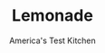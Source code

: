 ---
layout: ../../layouts/MarkdownPostLayout.astro
title: Lemonade
author: America's Test Kitchen
pubDate: 2023-03-15
description: "Homemade lemonade is refreshing, invigorating, and much better than store-bought. It’s also easier to make than you might think."
image_url: https://res.cloudinary.com/hksqkdlah/image/upload/ar_1:1,c_fill,dpr_2.0,f_auto,fl_lossy.progressive.strip_profile,g_faces:auto,q_auto:low,w_344/31077_sfs-easy-lemonade-master-5
tags: ["Fruit","Cookbook Collection"]
calories: 1214
protein: 
carbohydrates: 39
fats: 
fiber: 
ingredients: ["1 1/2 cups, sugar","2 , lemons, sliced thin, seeds and ends discarded, plus 2 cups juice (12 lemons)","7 cups, cold water"]
serves: 8
time: "10 minutes, plus 1 hour chilling"
instructions: ["Using potato masher, mash sugar and half of lemon slices in large bowl until sugar is completely wet, about 1 minute.","Add water and lemon juice and whisk until sugar is completely dissolved, about 1 minute. Strain mixture through fine-mesh strainer set over large bowl or pitcher, pressing on solids to extract as much juice as possible. Discard solids.","Add remaining lemon slices to strained lemonade and chill for at least 1 hour. Serve."]
nutrition: ["32 mg Potassium","3 mg Phosphorus","12 mg Calcium","3 mg Magnesium","9 mg Sodium","12 mg Vitamin C","2 µg Folate (food)","38 g Sugars","227 g Water","39 g Carbs","2 µg Folate equivalent (total)","151 kcal Energy","37 g Sugars, added","1214 calories"]
notes: "When purchasing lemons, choose large ones that give to gentle pressure; hard lemons have thicker skin and yield less juice. Lemons are commonly waxed to prevent moisture loss, increase shelf life, and protect from bruising during shipping. Scrub them with a vegetable brush under running water to remove wax, or buy organic lemons. Don’t worry about the seeds in the extracted juice; the entire juice mixture is strained at the end of the recipe. Serve poured over ice, if desired. Note that we recommend chilling the lemonade for 1 hour prior to serving."
---